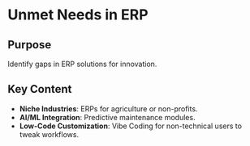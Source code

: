 # Unmet Needs in ERP

## Purpose  
Identify gaps in ERP solutions for innovation.

## Key Content  
- **Niche Industries**: ERPs for agriculture or non-profits.  
- **AI/ML Integration**: Predictive maintenance modules.  
- **Low-Code Customization**: Vibe Coding for non-technical users to tweak workflows.  